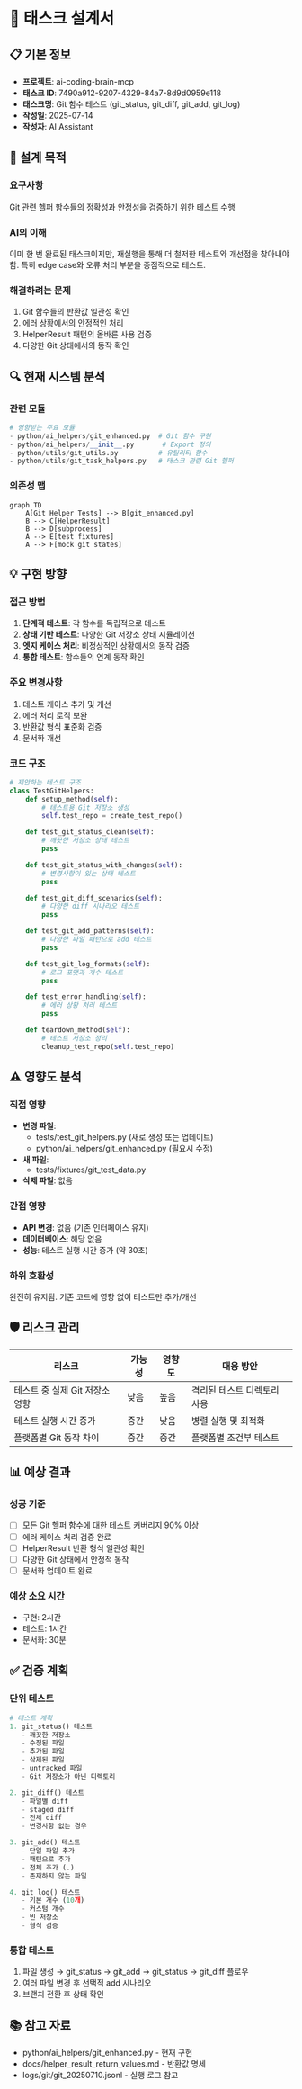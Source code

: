 # 🎨 태스크 설계서

## 📋 기본 정보
- **프로젝트**: ai-coding-brain-mcp
- **태스크 ID**: 7490a912-9207-4329-84a7-8d9d0959e118
- **태스크명**: Git 함수 테스트 (git_status, git_diff, git_add, git_log)
- **작성일**: 2025-07-14
- **작성자**: AI Assistant

## 🎯 설계 목적
### 요구사항
Git 관련 헬퍼 함수들의 정확성과 안정성을 검증하기 위한 테스트 수행

### AI의 이해
이미 한 번 완료된 태스크이지만, 재실행을 통해 더 철저한 테스트와 개선점을 찾아내야 함. 특히 edge case와 오류 처리 부분을 중점적으로 테스트.

### 해결하려는 문제
1. Git 함수들의 반환값 일관성 확인
2. 에러 상황에서의 안정적인 처리
3. HelperResult 패턴의 올바른 사용 검증
4. 다양한 Git 상태에서의 동작 확인

## 🔍 현재 시스템 분석
### 관련 모듈
```python
# 영향받는 주요 모듈
- python/ai_helpers/git_enhanced.py  # Git 함수 구현
- python/ai_helpers/__init__.py       # Export 정의
- python/utils/git_utils.py          # 유틸리티 함수
- python/utils/git_task_helpers.py   # 태스크 관련 Git 헬퍼
```

### 의존성 맵
```mermaid
graph TD
    A[Git Helper Tests] --> B[git_enhanced.py]
    B --> C[HelperResult]
    B --> D[subprocess]
    A --> E[test fixtures]
    A --> F[mock git states]
```

## 💡 구현 방향
### 접근 방법
1. **단계적 테스트**: 각 함수를 독립적으로 테스트
2. **상태 기반 테스트**: 다양한 Git 저장소 상태 시뮬레이션
3. **엣지 케이스 처리**: 비정상적인 상황에서의 동작 검증
4. **통합 테스트**: 함수들의 연계 동작 확인

### 주요 변경사항
1. 테스트 케이스 추가 및 개선
2. 에러 처리 로직 보완
3. 반환값 형식 표준화 검증
4. 문서화 개선

### 코드 구조
```python
# 제안하는 테스트 구조
class TestGitHelpers:
    def setup_method(self):
        # 테스트용 Git 저장소 생성
        self.test_repo = create_test_repo()

    def test_git_status_clean(self):
        # 깨끗한 저장소 상태 테스트
        pass

    def test_git_status_with_changes(self):
        # 변경사항이 있는 상태 테스트
        pass

    def test_git_diff_scenarios(self):
        # 다양한 diff 시나리오 테스트
        pass

    def test_git_add_patterns(self):
        # 다양한 파일 패턴으로 add 테스트
        pass

    def test_git_log_formats(self):
        # 로그 포맷과 개수 테스트
        pass

    def test_error_handling(self):
        # 에러 상황 처리 테스트
        pass

    def teardown_method(self):
        # 테스트 저장소 정리
        cleanup_test_repo(self.test_repo)
```

## ⚠️ 영향도 분석
### 직접 영향
- **변경 파일**: 
  - tests/test_git_helpers.py (새로 생성 또는 업데이트)
  - python/ai_helpers/git_enhanced.py (필요시 수정)
- **새 파일**: 
  - tests/fixtures/git_test_data.py
- **삭제 파일**: 없음

### 간접 영향
- **API 변경**: 없음 (기존 인터페이스 유지)
- **데이터베이스**: 해당 없음
- **성능**: 테스트 실행 시간 증가 (약 30초)

### 하위 호환성
완전히 유지됨. 기존 코드에 영향 없이 테스트만 추가/개선

## 🛡️ 리스크 관리
| 리스크 | 가능성 | 영향도 | 대응 방안 |
|--------|--------|--------|-----------|
| 테스트 중 실제 Git 저장소 영향 | 낮음 | 높음 | 격리된 테스트 디렉토리 사용 |
| 테스트 실행 시간 증가 | 중간 | 낮음 | 병렬 실행 및 최적화 |
| 플랫폼별 Git 동작 차이 | 중간 | 중간 | 플랫폼별 조건부 테스트 |

## 📊 예상 결과
### 성공 기준
- [ ] 모든 Git 헬퍼 함수에 대한 테스트 커버리지 90% 이상
- [ ] 에러 케이스 처리 검증 완료
- [ ] HelperResult 반환 형식 일관성 확인
- [ ] 다양한 Git 상태에서 안정적 동작
- [ ] 문서화 업데이트 완료

### 예상 소요 시간
- 구현: 2시간
- 테스트: 1시간
- 문서화: 30분

## ✅ 검증 계획
### 단위 테스트
```python
# 테스트 계획
1. git_status() 테스트
   - 깨끗한 저장소
   - 수정된 파일
   - 추가된 파일
   - 삭제된 파일
   - untracked 파일
   - Git 저장소가 아닌 디렉토리

2. git_diff() 테스트
   - 파일별 diff
   - staged diff
   - 전체 diff
   - 변경사항 없는 경우

3. git_add() 테스트
   - 단일 파일 추가
   - 패턴으로 추가
   - 전체 추가 (.)
   - 존재하지 않는 파일

4. git_log() 테스트
   - 기본 개수 (10개)
   - 커스텀 개수
   - 빈 저장소
   - 형식 검증
```

### 통합 테스트
1. 파일 생성 → git_status → git_add → git_status → git_diff 플로우
2. 여러 파일 변경 후 선택적 add 시나리오
3. 브랜치 전환 후 상태 확인

## 📚 참고 자료
- python/ai_helpers/git_enhanced.py - 현재 구현
- docs/helper_result_return_values.md - 반환값 명세
- logs/git/git_20250710.jsonl - 실행 로그 참고
